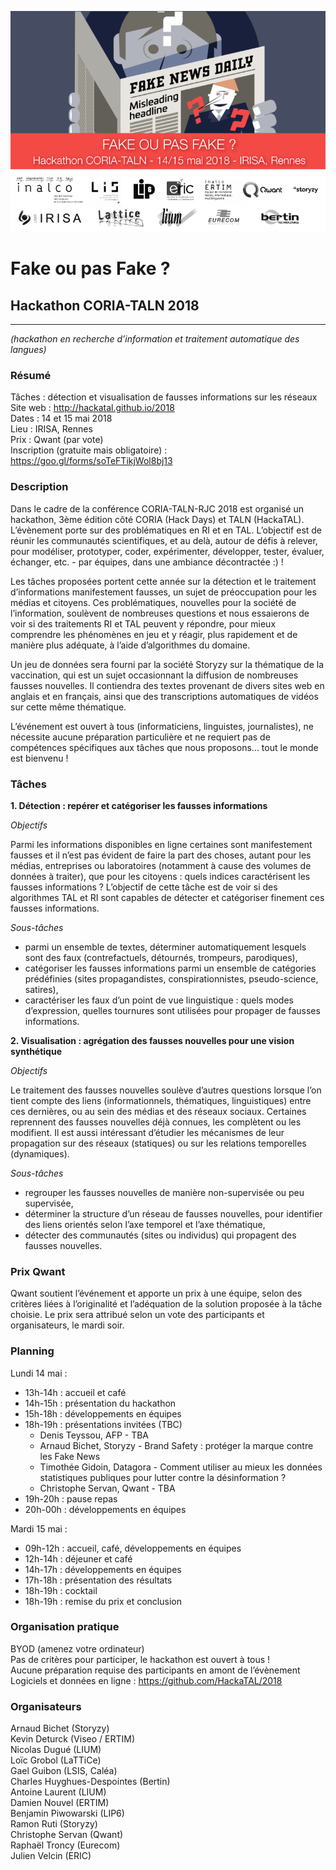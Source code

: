 ![Hackathon CORIA-TALN 2018](https://raw.githubusercontent.com/HackaTAL/2018/gh-pages/Hackathon_CORIA-TALN_2018.gif)

# Fake ou pas Fake ?

## Hackathon CORIA-TALN 2018
---------------
*(hackathon en recherche d’information et traitement automatique des langues)*

### Résumé

Tâches : détection et visualisation de fausses informations sur les réseaux  
Site web : http://hackatal.github.io/2018  
Dates : 14 et 15 mai 2018  
Lieu : IRISA, Rennes  
Prix : Qwant (par vote)  
Inscription (gratuite mais obligatoire) : https://goo.gl/forms/soTeFTikjWol8bj13  

### Description

Dans le cadre de la conférence CORIA-TALN-RJC 2018 est organisé un hackathon, 3ème édition côté CORIA (Hack Days) et TALN (HackaTAL). L’évènement porte sur des problématiques en RI et en TAL. L’objectif est de réunir les communautés scientifiques, et au delà, autour de défis à relever, pour modéliser, prototyper, coder, expérimenter, développer, tester, évaluer, échanger, etc. - par équipes, dans une ambiance décontractée :) !

Les tâches proposées portent cette année sur la détection et le traitement d’informations manifestement fausses, un sujet de préoccupation pour les médias et citoyens. Ces problématiques, nouvelles pour la société de l’information, soulèvent de nombreuses questions et nous essaierons de voir si des traitements RI et TAL peuvent y répondre, pour mieux comprendre les phénomènes en jeu et y réagir, plus rapidement et de manière plus adéquate, à l’aide d’algorithmes du domaine.

Un jeu de données sera fourni par la société Storyzy sur la thématique de la vaccination, qui est un sujet occasionnant la diffusion de nombreuses fausses nouvelles. Il contiendra des textes provenant de divers sites web en anglais et en français, ainsi que des transcriptions automatiques de vidéos sur cette même thématique.

L’événement est ouvert à tous (informaticiens, linguistes, journalistes), ne nécessite aucune préparation particulière et ne requiert pas de compétences spécifiques aux tâches que nous proposons... tout le monde est bienvenu !

### Tâches

**1. Détection : repérer et catégoriser les fausses informations**

*Objectifs*

Parmi les informations disponibles en ligne certaines sont manifestement fausses et il n’est pas évident de faire la part des choses, autant pour les médias, entreprises ou laboratoires (notamment à cause des volumes de données à traiter), que pour les citoyens : quels indices caractérisent les fausses informations ? L’objectif de cette tâche est de voir si des algorithmes TAL et RI sont capables de détecter et catégoriser finement ces fausses informations.

*Sous-tâches*

- parmi un ensemble de textes, déterminer automatiquement lesquels sont des faux (contrefactuels, détournés, trompeurs, parodiques),
- catégoriser les fausses informations parmi un ensemble de catégories prédéfinies (sites propagandistes, conspirationnistes, pseudo-science, satires),
- caractériser les faux d’un point de vue linguistique : quels modes d’expression, quelles tournures sont utilisées pour propager de fausses informations.

**2. Visualisation : agrégation des fausses nouvelles pour une vision synthétique**

*Objectifs*

Le traitement des fausses nouvelles soulève d’autres questions lorsque l’on tient compte des liens (informationnels, thématiques, linguistiques) entre ces dernières, ou au sein des médias et des réseaux sociaux. Certaines reprennent des fausses nouvelles déjà connues, les complètent ou les modifient. Il est aussi intéressant d’étudier les mécanismes de leur propagation sur des réseaux (statiques) ou sur les relations temporelles (dynamiques).

*Sous-tâches*

- regrouper les fausses nouvelles de manière non-supervisée ou peu supervisée,
- déterminer la structure d’un réseau de fausses nouvelles, pour identifier des liens orientés selon l’axe temporel et l’axe thématique,
- détecter des communautés (sites ou individus) qui propagent des fausses nouvelles.

### Prix Qwant

Qwant soutient l’événement et apporte un prix à une équipe, selon des critères liées à l’originalité et l’adéquation de la solution proposée à la tâche choisie. Le prix sera attribué selon un vote des participants et organisateurs, le mardi soir.

### Planning

Lundi 14 mai :

- 13h-14h : accueil et café
- 14h-15h : présentation du hackathon
- 15h-18h : développements en équipes
- 18h-19h : présentations invitées (TBC)
	- Denis Teyssou, AFP - TBA
	- Arnaud Bichet, Storyzy - Brand Safety : protéger la marque contre les Fake News
	- Timothée Gidoin, Datagora - Comment utiliser au mieux les données statistiques publiques pour lutter contre la désinformation ?
	- Christophe Servan, Qwant - TBA
- 19h-20h : pause repas
- 20h-00h : développements en équipes

Mardi 15 mai :

- 09h-12h : accueil, café, développements en équipes
- 12h-14h : déjeuner et café
- 14h-17h : développements en équipes
- 17h-18h : présentation des résultats
- 18h-19h : cocktail
- 18h-19h : remise du prix et conclusion

### Organisation pratique

BYOD (amenez votre ordinateur)  
Pas de critères pour participer, le hackathon est ouvert à tous !  
Aucune préparation requise des participants en amont de l’évènement  
Logiciels et données en ligne : https://github.com/HackaTAL/2018  

### Organisateurs

Arnaud Bichet (Storyzy)  
Kevin Deturck (Viseo / ERTIM)  
Nicolas Dugué (LIUM)  
Loïc Grobol (LaTTiCe)  
Gael Guibon (LSIS, Caléa)  
Charles Huyghues-Despointes (Bertin)  
Antoine Laurent (LIUM)  
Damien Nouvel (ERTIM)  
Benjamin Piwowarski (LIP6)  
Ramon Ruti (Storyzy)  
Christophe Servan (Qwant)  
Raphaël Troncy (Eurecom)  
Julien Velcin (ERIC)  
